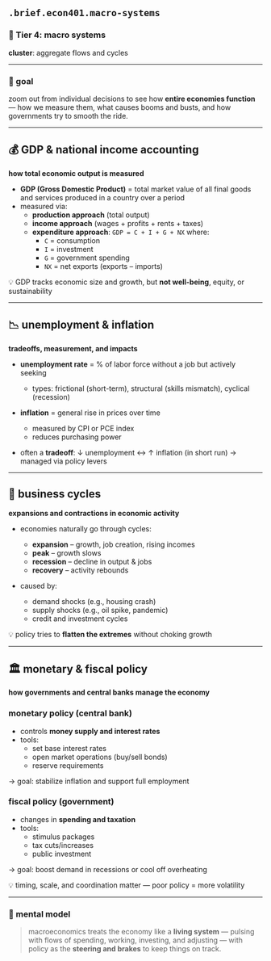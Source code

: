 ## `.brief.econ401.macro-systems`

### 🧾 Tier 4: macro systems
**cluster**: aggregate flows and cycles

---

### 🎯 goal
zoom out from individual decisions to see how **entire economies function** — how we measure them, what causes booms and busts, and how governments try to smooth the ride.

---

## 💰 GDP & national income accounting
**how total economic output is measured**

- **GDP (Gross Domestic Product)** = total market value of all final goods and services produced in a country over a period
- measured via:
  - **production approach** (total output)
  - **income approach** (wages + profits + rents + taxes)
  - **expenditure approach**:
    `GDP = C + I + G + NX`
    where:
    - `C` = consumption
    - `I` = investment
    - `G` = government spending
    - `NX` = net exports (exports – imports)

💡 GDP tracks economic size and growth, but **not well-being**, equity, or sustainability

---

## 📉 unemployment & inflation
**tradeoffs, measurement, and impacts**

- **unemployment rate** = % of labor force without a job but actively seeking
  - types: frictional (short-term), structural (skills mismatch), cyclical (recession)

- **inflation** = general rise in prices over time
  - measured by CPI or PCE index
  - reduces purchasing power

- often a **tradeoff**:
  ↓ unemployment ↔️ ↑ inflation (in short run)
  → managed via policy levers

---

## 🔄 business cycles
**expansions and contractions in economic activity**

- economies naturally go through cycles:
  - **expansion** – growth, job creation, rising incomes
  - **peak** – growth slows
  - **recession** – decline in output & jobs
  - **recovery** – activity rebounds

- caused by:
  - demand shocks (e.g., housing crash)
  - supply shocks (e.g., oil spike, pandemic)
  - credit and investment cycles

💡 policy tries to **flatten the extremes** without choking growth

---

## 🏛 monetary & fiscal policy
**how governments and central banks manage the economy**

### monetary policy (central bank)
- controls **money supply and interest rates**
- tools:
  - set base interest rates
  - open market operations (buy/sell bonds)
  - reserve requirements

→ goal: stabilize inflation and support full employment

### fiscal policy (government)
- changes in **spending and taxation**
- tools:
  - stimulus packages
  - tax cuts/increases
  - public investment

→ goal: boost demand in recessions or cool off overheating

💡 timing, scale, and coordination matter — poor policy = more volatility

---

### 🔁 mental model
> macroeconomics treats the economy like a **living system** — pulsing with flows of spending, working, investing, and adjusting — with policy as the **steering and brakes** to keep things on track.
